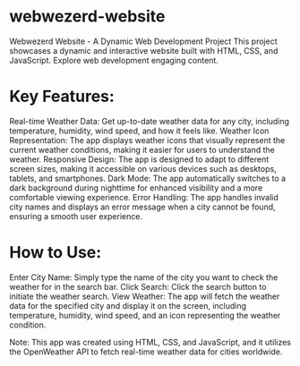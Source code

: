 # webwezerd-website
Webwezerd Website - A Dynamic Web Development Project This project showcases a dynamic and interactive website built with HTML, CSS, and JavaScript. Explore web development  engaging content.

# Key Features:
Real-time Weather Data: Get up-to-date weather data for any city, including temperature, humidity, wind speed, and how it feels like.
Weather Icon Representation: The app displays weather icons that visually represent the current weather conditions, making it easier for users to understand the weather.
Responsive Design: The app is designed to adapt to different screen sizes, making it accessible on various devices such as desktops, tablets, and smartphones.
Dark Mode: The app automatically switches to a dark background during nighttime for enhanced visibility and a more comfortable viewing experience.
Error Handling: The app handles invalid city names and displays an error message when a city cannot be found, ensuring a smooth user experience.

# How to Use:
Enter City Name: Simply type the name of the city you want to check the weather for in the search bar.
Click Search: Click the search button to initiate the weather search.
View Weather: The app will fetch the weather data for the specified city and display it on the screen, including temperature, humidity, wind speed, and an icon representing the weather condition.

Note: This app was created using HTML, CSS, and JavaScript, and it utilizes the OpenWeather API to fetch real-time weather data for cities worldwide.




